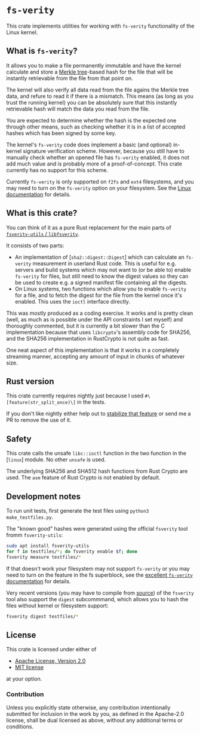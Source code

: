 # `fs-verity`

This crate implements utilities for working with `fs-verity` functionality of the Linux kernel.

## What is `fs-verity`?

It allows you to make a file permanently immutable and have the kernel calculate and store
a [Merkle tree](https://en.wikipedia.org/wiki/Merkle_tree)-based hash for the file that will be
instantly retrievable from the file from that point on.

The kernel will also verify all data read from the file agains the Merkle tree data, and
refure to read it if there is a mismatch. This means (as long as you trust the running kernel)
you can be absolutely sure that this instantly retrievable hash will match the data you read
from the file.

You are expected to determine whether the hash is the expected one through other means,
such as checking whether it is in a list of accepted hashes which has been signed by some key.

The kernel's `fs-verity` code does implement a basic (and optional) in-kernel signature
verification scheme. However, because you still have to manually check whether an opened file
has `fs-verity` enabled, it does not add much value and is probably more of a proof-of-concept.
This crate currently has no support for this scheme.

Currently `fs-verity` is only supported on `f2fs` and `ext4` filesystems, and you may need to
turn on the `fs-verity` option on your filesystem. See the
[Linux documentation](https://www.kernel.org/doc/html/latest/filesystems/fsverity.html#filesystem-support) for details.

## What is this crate?

You can think of it as a pure Rust replacement for the main parts of
[`fsverity-utils` / `libfsverity`](https://www.kernel.org/doc/html/latest/filesystems/fsverity.html#userspace-utility).

It consists of two parts:

* An implementation of [`sha2::digest::Digest`] which can calculate an `fs-verity` measurement
  in userland Rust code. This is useful for e.g. servers and build systems which may not want
  to (or be able to) enable `fs-verity` for files, but still need to know the digest values
  so they can be used to create e.g. a signed manifest file containing all the digests.
* On Linux systems, two functions which allow you to enable `fs-verity` for a file, and to
  fetch the digest for the file from the kernel once it's enabled. This uses the `ioctl`
  interface directly.

This was mostly produced as a coding exercise. It works and is pretty clean (well, as much
as is possible under the API constraints I set myself) and thoroughly commented, but it is
currently a bit slower than the C implementation because that uses `libcrypto`'s assembly
code for SHA256, and the SHA256 implementation in RustCrypto is not quite as fast.

One neat aspect of this implementation is that it works in a completely streaming manner,
accepting any amount of input in chunks of whatever size.

## Rust version

This crate currently requires nightly just because I used `#\[feature(str_split_once)\]` in the tests.

If you don't like nightly either help out to [stabilize that feature](https://github.com/rust-lang/rust/issues/74773) or send me a PR to remove the use of it.

## Safety

This crate calls the unsafe `libc::ioctl` function in the two function in the [`linux`] module. No other `unsafe` is used.

The underlying SHA256 and SHA512 hash functions from Rust Crypto are used. The `asm` feature of Rust Crypto is not enabled by default.

## Development notes

To run unit tests, first generate the test files using `python3 make_testfiles.py`.

The "known good" hashes were generated using the official `fsverity` tool fromm `fsverity-utils`:

```bash
sudo apt install fsverity-utils
for f in testfiles/*; do fsverity enable $f; done
fsverity measure testfiles/*
```

If that doesn't work your filesystem may not support `fs-verity` or you may need to turn on the feature in the fs superblock, see the [excellent `fs-verity` documentation](https://www.kernel.org/doc/html/latest/filesystems/fsverity.html#filesystem-support) for details.

Very recent versions (you may have to compile from [source](https://git.kernel.org/pub/scm/linux/kernel/git/ebiggers/fsverity-utils.git/)) of the `fsverity` tool also support the `digest` subcommmand, which allows you to hash the files without kernel or filesystem support:

```bash
fsverity digest testfiles/*
```

## License

This crate is licensed under either of

 * [Apache License, Version 2.0](http://www.apache.org/licenses/LICENSE-2.0)
 * [MIT license](http://opensource.org/licenses/MIT)

at your option.

### Contribution

Unless you explicitly state otherwise, any contribution intentionally submitted
for inclusion in the work by you, as defined in the Apache-2.0 license, shall be
dual licensed as above, without any additional terms or conditions.
